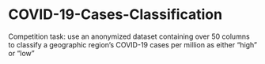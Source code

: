 # COVID-19-Cases-Classification
Competition task: use an anonymized dataset containing over 50 columns to classify a geographic region’s COVID-19 cases per million as either “high” or “low”
